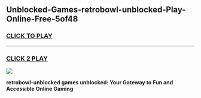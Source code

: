 
## Unblocked-Games-retrobowl-unblocked-Play-Online-Free-5of48
<h3>
<a href="https://premium76.site?title=retrobowl-unblocked&ref=26A">CLICK TO PLAY</a></h3>
<hr>

<h3>
<a href="https://premium76.site?title=retrobowl-unblocked&ref=26A">CLICK 2 PLAY</a>
  
</h3>

<a href="https://premium76.site?title=retrobowl-unblocked&ref=26A"><img src="https://clearcache.store/games.png"></a>


**retrobowl-unblocked games unblocked: Your Gateway to Fun and Accessible Online Gaming**
